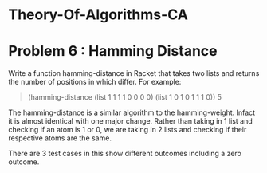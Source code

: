 # Theory-Of-Algorithms-CA
# Problem 6 : Hamming Distance


Write a function hamming-distance in Racket that takes two lists and returns the number of positions in which differ.
For example:
> (hamming-distance (list 1 1 1 1 0 0 0 0) (list  1 0 1 0 1 1 1 0))
5

The hamming-distance is a similar algorithm to the hamming-weight. Infact it is almost identical with one major change.
Rather than taking in 1 list and checking if an atom is 1 or 0, we are taking in 2 lists and checking if their respective atoms are the same.

There are 3 test cases in this show different outcomes including a zero outcome.


